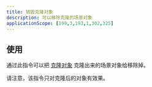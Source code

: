```yaml
---
title: 销毁克隆对象
description: 可以移除克隆的场景对象
applicationScope: [199,3,193,1,302,325]
---
```


## 使用

通过此指令可以把 [克隆对象](./cloneobject) 克隆出来的场景对象给移除掉。

请注意，该指令只对克隆后的对象有效果。
